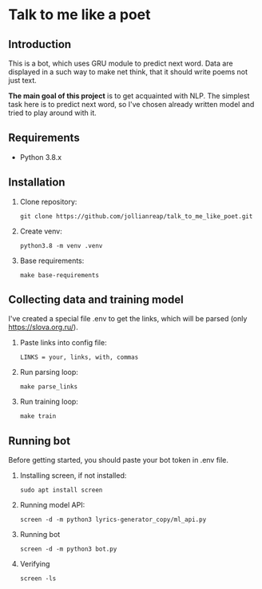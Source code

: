 # Talk to me like a poet

## Introduction

This is a bot, which uses GRU module to predict next word. Data are displayed in a such way to make net think, that it should write poems not just text. 

__The main goal of this project__ is to get acquainted with NLP. The simplest task here is to predict next word, so I've chosen already written model and tried to play around with it.

## Requirements

- Python 3.8.x

## Installation 

1. Clone repository: 
    ```commandline
    git clone https://github.com/jollianreap/talk_to_me_like_poet.git
    ```
2. Create venv:
    ```commandline
   python3.8 -m venv .venv
   ```
   
3. Base requirements:
    ```commandline
   make base-requirements
   ```

## Collecting data and training model

I've created a special file .env to get the links, which will be parsed (only https://slova.org.ru/). 
1. Paste links into config file:
    ```commandline
   LINKS = your, links, with, commas
   ```
2. Run parsing loop:
    ```commandline
   make parse_links
   ```

3. Run training loop:
    ```commandline
   make train
   ```
## Running bot 

Before getting started, you should paste your bot token in .env file. 

1. Installing screen, if not installed:
    ```commandline
   sudo apt install screen
   ```

2. Running model API:
    ```commandline
   screen -d -m python3 lyrics-generator_copy/ml_api.py 
   ```
   
3. Running bot
    ```commandline
   screen -d -m python3 bot.py
   ```
   
4. Verifying 
    ```commandline
   screen -ls
   ```
